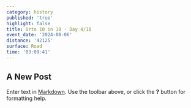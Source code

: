 ```yaml
---
category: history
published: 'true'
highlight: false
title: Orto 10 in 10 - Day 4/10
event_date: '2024-08-06'
distance: '42125'
surface: Road
time: '03:09:41'
---
```

## A New Post

Enter text in [Markdown](http://daringfireball.net/projects/markdown/). Use the toolbar above, or click the **?** button for formatting help.
